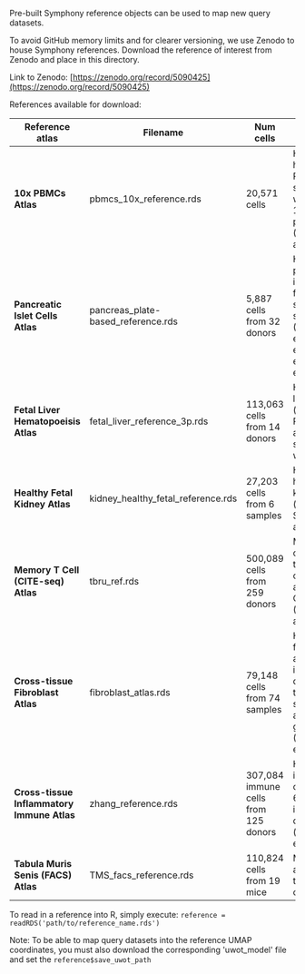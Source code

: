 Pre-built Symphony reference objects can be used to map new query datasets.

To avoid GitHub memory limits and for clearer versioning, we use Zenodo to house Symphony references.
Download the reference of interest from Zenodo and place in this directory.

Link to Zenodo: [https://zenodo.org/record/5090425](https://zenodo.org/record/5090425)

References available for download: 

| Reference atlas | Filename | Num cells | Description
| --- | ----------- | --------- | ----
| **10x PBMCs Atlas** | pbmcs_10x_reference.rds | 20,571 cells | Healthy human PBMCs sequenced with three 10x protocols (3'v1, 3'v2, and 5')
| **Pancreatic Islet Cells Atlas** | pancreas_plate-based_reference.rds | 5,887 cells from 32 donors | Human pancreatic islet cells from four separate studies (Segerstolpe et al., Lawlor et al., Grun et al., Muraro et al.)
| **Fetal Liver Hematopoeisis Atlas** | fetal_liver_reference_3p.rds | 113,063 cells from 14 donors | Human fetal liver cells (from Popescu et al., 2019), sequenced with 10x (3')
| **Healthy Fetal Kidney Atlas** | kidney_healthy_fetal_reference.rds | 27,203 cells from 6 samples | Healthy human fetal kidney cells (from Stewart et al., 2019).
| **Memory T Cell (CITE-seq) Atlas** | tbru_ref.rds | 500,089 cells from 259 donors | Memory T cells from a tuberculosis cohort assayed with CITE-seq (Nathan et al., 2021)
| **Cross-tissue Fibroblast Atlas** | fibroblast_atlas.rds | 79,148 cells from 74 samples | Human fibroblasts across inflammatory diseases in the lung, gut, synovium, and salivary gland (Korsunsky et al., 2021)
| **Cross-tissue Inflammatory Immune Atlas** | zhang_reference.rds | 307,084 immune cells from 125 donors | Human immune cells across 6 inflammatory diseases (from Zhang et al., 2021)
| **Tabula Muris Senis (FACS) Atlas** | TMS_facs_reference.rds | 110,824 cells from 19 mice | Mouse cells across 23 tissues and organs

To read in a reference into R, simply execute: `reference = readRDS('path/to/reference_name.rds')`

Note: To be able to map query datasets into the reference UMAP coordinates, you must also download the corresponding 'uwot_model' file and set the `reference$save_uwot_path`
